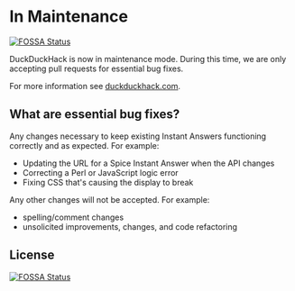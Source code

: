 # In Maintenance
[![FOSSA Status](https://app.fossa.io/api/projects/git%2Bgithub.com%2Fduckduckgo%2Fzeroclickinfo-fathead.svg?type=shield)](https://app.fossa.io/projects/git%2Bgithub.com%2Fduckduckgo%2Fzeroclickinfo-fathead?ref=badge_shield)


DuckDuckHack is now in maintenance mode. During this time, we are only accepting pull requests for essential bug fixes.

For more information see [duckduckhack.com](https://duckduckhack.com). 

## What are essential bug fixes?

Any changes necessary to keep existing Instant Answers functioning correctly and as expected. For example:

  - Updating the URL for a Spice Instant Answer when the API changes
  - Correcting a Perl or JavaScript logic error
  - Fixing CSS that's causing the display to break

Any other changes will not be accepted. For example:

  - spelling/comment changes
  - unsolicited improvements, changes, and code refactoring


## License
[![FOSSA Status](https://app.fossa.io/api/projects/git%2Bgithub.com%2Fduckduckgo%2Fzeroclickinfo-fathead.svg?type=large)](https://app.fossa.io/projects/git%2Bgithub.com%2Fduckduckgo%2Fzeroclickinfo-fathead?ref=badge_large)